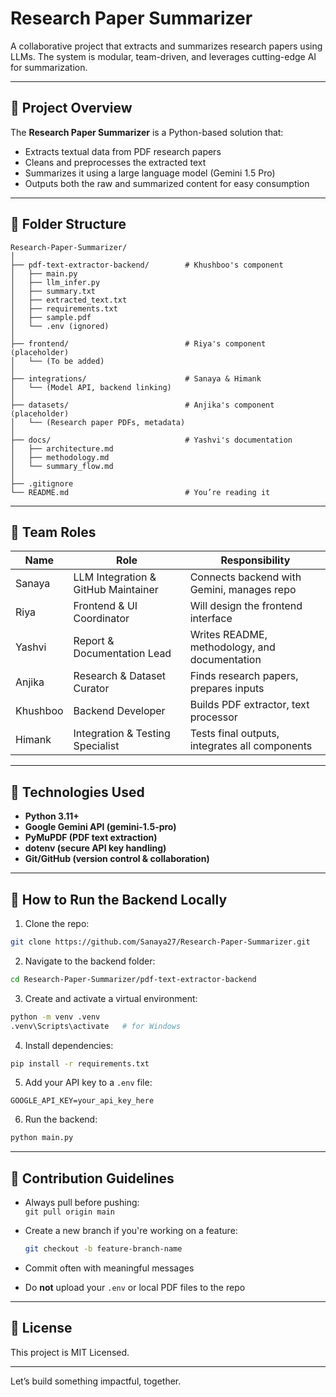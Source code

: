 # Research Paper Summarizer

A collaborative project that extracts and summarizes research papers using LLMs. The system is modular, team-driven, and leverages cutting-edge AI for summarization.

---

## 🔹 Project Overview

The **Research Paper Summarizer** is a Python-based solution that:
- Extracts textual data from PDF research papers
- Cleans and preprocesses the extracted text
- Summarizes it using a large language model (Gemini 1.5 Pro)
- Outputs both the raw and summarized content for easy consumption

---

## 🔹 Folder Structure

```
Research-Paper-Summarizer/
│
├── pdf-text-extractor-backend/        # Khushboo's component
│   ├── main.py
│   ├── llm_infer.py
│   ├── summary.txt
│   ├── extracted_text.txt
│   ├── requirements.txt
│   ├── sample.pdf
│   └── .env (ignored)
│
├── frontend/                          # Riya's component (placeholder)
│   └── (To be added)
│
├── integrations/                      # Sanaya & Himank
│   └── (Model API, backend linking)
│
├── datasets/                          # Anjika's component (placeholder)
│   └── (Research paper PDFs, metadata)
│
├── docs/                              # Yashvi's documentation
│   ├── architecture.md
│   ├── methodology.md
│   └── summary_flow.md
│
├── .gitignore
└── README.md                          # You’re reading it
```

---

## 🔹 Team Roles

| Name      | Role                              | Responsibility                                   |
|-----------|-----------------------------------|--------------------------------------------------|
| Sanaya    | LLM Integration & GitHub Maintainer | Connects backend with Gemini, manages repo       |
| Riya      | Frontend & UI Coordinator         | Will design the frontend interface               |
| Yashvi    | Report & Documentation Lead       | Writes README, methodology, and documentation    |
| Anjika    | Research & Dataset Curator        | Finds research papers, prepares inputs           |
| Khushboo  | Backend Developer                 | Builds PDF extractor, text processor             |
| Himank    | Integration & Testing Specialist  | Tests final outputs, integrates all components   |

---

## 🔹 Technologies Used

- **Python 3.11+**
- **Google Gemini API (gemini-1.5-pro)**
- **PyMuPDF (PDF text extraction)**
- **dotenv (secure API key handling)**
- **Git/GitHub (version control & collaboration)**

---

## 🔹 How to Run the Backend Locally

1. Clone the repo:
```bash
git clone https://github.com/Sanaya27/Research-Paper-Summarizer.git
```

2. Navigate to the backend folder:
```bash
cd Research-Paper-Summarizer/pdf-text-extractor-backend
```

3. Create and activate a virtual environment:
```bash
python -m venv .venv
.venv\Scripts\activate   # for Windows
```

4. Install dependencies:
```bash
pip install -r requirements.txt
```

5. Add your API key to a `.env` file:
```
GOOGLE_API_KEY=your_api_key_here
```

6. Run the backend:
```bash
python main.py
```

---

## 🔹 Contribution Guidelines

- Always pull before pushing:  
  `git pull origin main`

- Create a new branch if you're working on a feature:
  ```bash
  git checkout -b feature-branch-name
  ```

- Commit often with meaningful messages

- Do **not** upload your `.env` or local PDF files to the repo

---

## 🔹 License

This project is MIT Licensed.

---

Let’s build something impactful, together.

